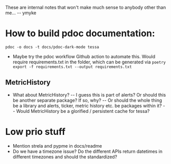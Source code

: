 

These are internal notes that won't make much sense to anybody other than me...
-- ymyke














# How to build pdoc documentation:

`pdoc -o docs -t docs/pdoc-dark-mode tessa`

- Maybe try the pdoc workflow Github action to automate this. Would require
  requirements.txt in the folder, which can be generated via `poetry export -f
  requirements.txt --output requirements.txt`


## MetricHistory

- What about MetricHistory? -- I guess this is part of alerts? Or should this be another
  separate package? If so, why? -- Or should the whole thing be a library and alerts,
  ticker, metric history etc. be packages within it? -- Would MetricHistory be a
  glorified / persistent cache for tessa?

# Low prio stuff

- Mention strela and pypme in docs/readme
- Do we have a timezone issue? Do the different APIs return datetimes in different
  timezones and should the standardized?


